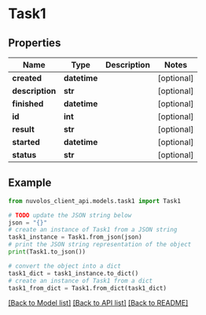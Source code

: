 # Task1


## Properties

Name | Type | Description | Notes
------------ | ------------- | ------------- | -------------
**created** | **datetime** |  | [optional] 
**description** | **str** |  | [optional] 
**finished** | **datetime** |  | [optional] 
**id** | **int** |  | [optional] 
**result** | **str** |  | [optional] 
**started** | **datetime** |  | [optional] 
**status** | **str** |  | [optional] 

## Example

```python
from nuvolos_client_api.models.task1 import Task1

# TODO update the JSON string below
json = "{}"
# create an instance of Task1 from a JSON string
task1_instance = Task1.from_json(json)
# print the JSON string representation of the object
print(Task1.to_json())

# convert the object into a dict
task1_dict = task1_instance.to_dict()
# create an instance of Task1 from a dict
task1_from_dict = Task1.from_dict(task1_dict)
```
[[Back to Model list]](../README.md#documentation-for-models) [[Back to API list]](../README.md#documentation-for-api-endpoints) [[Back to README]](../README.md)


